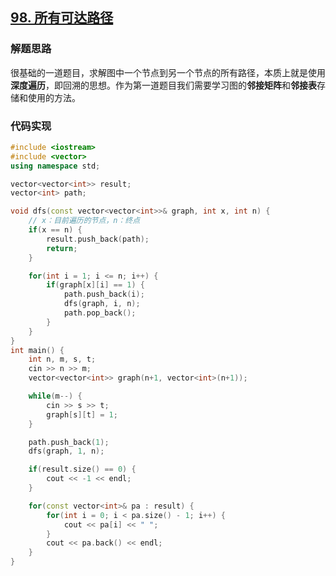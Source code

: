 ## [98. 所有可达路径](https://kamacoder.com/problempage.php?pid=1170) 

### 解题思路
很基础的一道题目，求解图中一个节点到另一个节点的所有路径，本质上就是使用**深度遍历**，即回溯的思想。作为第一道题目我们需要学习图的**邻接矩阵**和**邻接表**存储和使用的方法。

### 代码实现
```C++
#include <iostream>
#include <vector>
using namespace std;

vector<vector<int>> result;
vector<int> path;

void dfs(const vector<vector<int>>& graph, int x, int n) {
    // x：目前遍历的节点，n：终点
    if(x == n) {
        result.push_back(path);
        return;
    }

    for(int i = 1; i <= n; i++) {
        if(graph[x][i] == 1) {
            path.push_back(i);
            dfs(graph, i, n);
            path.pop_back();
        }
    }
}
int main() {
    int n, m, s, t;
    cin >> n >> m;
    vector<vector<int>> graph(n+1, vector<int>(n+1));

    while(m--) {
        cin >> s >> t;
        graph[s][t] = 1;
    }

    path.push_back(1);
    dfs(graph, 1, n);

    if(result.size() == 0) {
        cout << -1 << endl;
    }

    for(const vector<int>& pa : result) {
        for(int i = 0; i < pa.size() - 1; i++) {
            cout << pa[i] << " ";
        }
        cout << pa.back() << endl;
    }
}
```